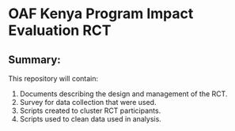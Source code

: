 # OAF Kenya Program Impact Evaluation RCT 

## Summary:
This repository will contain:
1. Documents describing the design and management of the RCT.
2. Survey for data collection that were used.
3. Scripts created to cluster RCT participants. 
4. Scripts used to clean data used in analysis.
